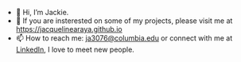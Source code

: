 - 👋 Hi, I’m Jackie.
- 👀 If you are insterested on some of my projects, please visit me at https://jacquelinearaya.github.io
- 📫 How to reach me: ja3076@columbia.edu or connect with me at [LinkedIn](https://www.linkedin.com/in/arayajacqueline/), I love to meet new people.

<!---
jacquelinearaya/jacquelinearaya is a ✨ special ✨ repository because its `README.md` (this file) appears on your GitHub profile.
You can click the Preview link to take a look at your changes.
--->
